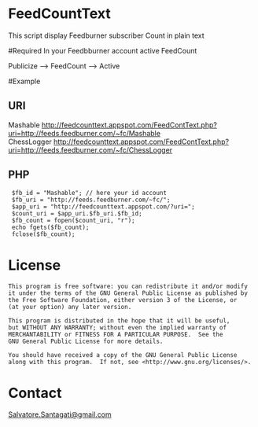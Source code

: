 # FeedCountText
This script display Feedburner subscriber Count in plain text

#Required
In your Feedbburner account active FeedCount

Publicize --> FeedCount --> Active

#Example
## URI
Mashable 	http://feedcounttext.appspot.com/FeedContText.php?uri=http://feeds.feedburner.com/~fc/Mashable <br />
ChessLogger	http://feedcounttext.appspot.com/FeedContText.php?uri=http://feeds.feedburner.com/~fc/ChessLogger
## PHP

     $fb_id = "Mashable"; // here your id account 
     $fb_uri = "http://feeds.feedburner.com/~fc/"; 
     $app_uri = "http://feedcounttext.appspot.com/?uri="; 
     $count_uri = $app_uri.$fb_uri.$fb_id;
     $fb_count = fopen($count_uri, "r"); 
     echo fgets($fb_count); 
     fclose($fb_count);

# License
    This program is free software: you can redistribute it and/or modify
    it under the terms of the GNU General Public License as published by
    the Free Software Foundation, either version 3 of the License, or
    (at your option) any later version.

    This program is distributed in the hope that it will be useful,
    but WITHOUT ANY WARRANTY; without even the implied warranty of
    MERCHANTABILITY or FITNESS FOR A PARTICULAR PURPOSE.  See the
    GNU General Public License for more details.

    You should have received a copy of the GNU General Public License
    along with this program.  If not, see <http://www.gnu.org/licenses/>.


# Contact
Salvatore.Santagati@gmail.com
